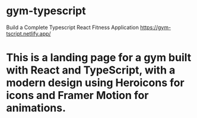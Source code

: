 # gym-typescript

Build a Complete Typescript React Fitness Application
https://gym-tscript.netlify.app/

# This is a landing page for a gym built with React and TypeScript, with a modern design using Heroicons for icons and Framer Motion for animations. 
